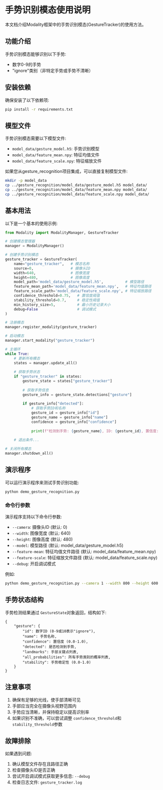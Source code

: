 # 手势识别模态使用说明

本文档介绍Modality框架中的手势识别模态(GestureTracker)的使用方法。

## 功能介绍

手势识别模态能够识别以下手势:

- 数字0-9的手势
- "ignore"类别（非特定手势或手势不清晰）

## 安装依赖

确保安装了以下依赖项:

```bash
pip install -r requirements.txt
```

## 模型文件

手势识别模态需要以下模型文件:

- `model_data/gesture_model.h5`: 手势识别模型
- `model_data/feature_mean.npy`: 特征均值文件
- `model_data/feature_scale.npy`: 特征缩放文件

如果您从gesture_recognition项目集成，可以直接复制模型文件:

```bash
mkdir -p model_data
cp ../gesture_recognition/model_data/gesture_model.h5 model_data/
cp ../gesture_recognition/model_data/feature_mean.npy model_data/
cp ../gesture_recognition/model_data/feature_scale.npy model_data/
```

## 基本用法

以下是一个基本的使用示例:

```python
from Modality import ModalityManager, GestureTracker

# 创建模态管理器
manager = ModalityManager()

# 创建手势识别模态
gesture_tracker = GestureTracker(
    name="gesture_tracker",   # 模态名称
    source=0,                 # 摄像头ID
    width=640,                # 图像宽度
    height=480,               # 图像高度
    model_path='model_data/gesture_model.h5',          # 模型路径
    feature_mean_path='model_data/feature_mean.npy',   # 特征均值路径
    feature_scale_path='model_data/feature_scale.npy', # 特征缩放路径
    confidence_threshold=0.75,   # 置信度阈值
    stability_threshold=0.7,     # 稳定性阈值
    min_history_size=5,          # 最小历史记录大小
    debug=False                  # 调试模式
)

# 注册模态
manager.register_modality(gesture_tracker)

# 启动模态
manager.start_modality("gesture_tracker")

# 主循环
while True:
    # 更新所有模态
    states = manager.update_all()
  
    # 获取手势状态
    if "gesture_tracker" in states:
        gesture_state = states["gesture_tracker"]
      
        # 获取手势信息
        gesture_info = gesture_state.detections["gesture"]
      
        if gesture_info["detected"]:
            # 获取手势ID和名称
            gesture_id = gesture_info["id"]
            gesture_name = gesture_info["name"]
            confidence = gesture_info["confidence"]
          
            print(f"检测到手势: {gesture_name}, ID: {gesture_id}, 置信度: {confidence:.2f}")
  
    # 退出条件...

# 关闭所有模态
manager.shutdown_all()
```

## 演示程序

可以运行演示程序来测试手势识别功能:

```bash
python demo_gesture_recognition.py
```

### 命令行参数

演示程序支持以下命令行参数:

- `--camera`: 摄像头ID (默认: 0)
- `--width`: 图像宽度 (默认: 640)
- `--height`: 图像高度 (默认: 480)
- `--model`: 模型路径 (默认: model_data/gesture_model.h5)
- `--feature-mean`: 特征均值文件路径 (默认: model_data/feature_mean.npy)
- `--feature-scale`: 特征缩放文件路径 (默认: model_data/feature_scale.npy)
- `--debug`: 开启调试模式

例如:

```bash
python demo_gesture_recognition.py --camera 1 --width 800 --height 600 --debug
```

## 手势状态结构

手势检测结果通过 `GestureState`对象返回，结构如下:

```
{
    "gesture": {
        "id": 数字ID (0-9或10表示"ignore"),
        "name": 手势名称,
        "confidence": 置信度 (0.0-1.0),
        "detected": 是否检测到手势,
        "landmarks": 手部关键点列表,
        "all_probabilities": 所有手势类别的概率列表,
        "stability": 手势稳定性 (0.0-1.0)
    }
}
```

## 注意事项

1. 确保有足够的光线，使手部清晰可见
2. 手部应当完全在摄像头视野范围内
3. 手势应当清晰，并保持稳定以提高识别率
4. 如果识别不准确，可以尝试调整 `confidence_threshold`和 `stability_threshold`参数

## 故障排除

如果遇到问题:

1. 确认模型文件存在且路径正确
2. 检查摄像头ID是否正确
3. 尝试开启调试模式获取更多信息: `--debug`
4. 检查日志文件: `gesture_tracker.log`
